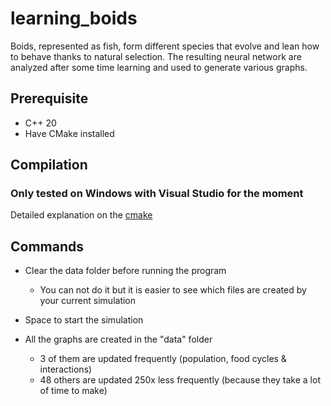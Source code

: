 # learning_boids

Boids, represented as fish, form different species that evolve and lean how to behave thanks to natural selection.
The resulting neural network are analyzed after some time learning and used to generate various graphs.

## Prerequisite
- C++ 20
- Have CMake installed

## Compilation
### Only tested on Windows with Visual Studio for the moment 
Detailed explanation on the [cmake ](https://preshing.com/20170511/how-to-build-a-cmake-based-project/ "cmake website")


## Commands
- Clear the data folder before running the program
  - You can not do it but it is easier to see which files are created by your current simulation
  
- Space to start the simulation
  
- All the graphs are created in the "data" folder
  - 3 of them are updated frequently (population, food cycles & interactions)
  -  48 others are updated 250x less frequently (because they take a lot of time to make)
